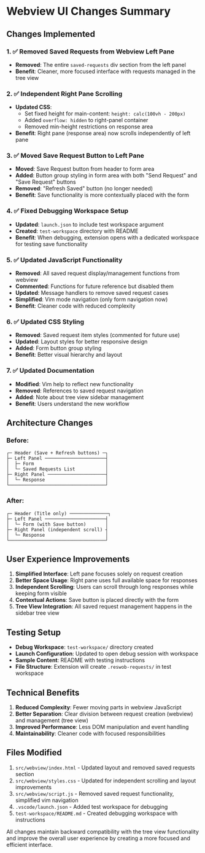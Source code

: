 # Webview UI Changes Summary

## Changes Implemented

### 1. ✅ Removed Saved Requests from Webview Left Pane

- **Removed**: The entire `saved-requests` div section from the left panel
- **Benefit**: Cleaner, more focused interface with requests managed in the tree view

### 2. ✅ Independent Right Pane Scrolling

- **Updated CSS**:
  - Set fixed height for main-content: `height: calc(100vh - 200px)`
  - Added `overflow: hidden` to right-panel container
  - Removed min-height restrictions on response area
- **Benefit**: Right pane (response area) now scrolls independently of left pane

### 3. ✅ Moved Save Request Button to Left Pane

- **Moved**: Save Request button from header to form area
- **Added**: Button group styling in form area with both "Send Request" and "Save Request" buttons
- **Removed**: "Refresh Saved" button (no longer needed)
- **Benefit**: Save functionality is more contextually placed with the form

### 4. ✅ Fixed Debugging Workspace Setup

- **Updated**: `launch.json` to include test workspace argument
- **Created**: `test-workspace` directory with README
- **Benefit**: When debugging, extension opens with a dedicated workspace for testing save functionality

### 5. ✅ Updated JavaScript Functionality

- **Removed**: All saved request display/management functions from webview
- **Commented**: Functions for future reference but disabled them
- **Updated**: Message handlers to remove saved request cases
- **Simplified**: Vim mode navigation (only form navigation now)
- **Benefit**: Cleaner code with reduced complexity

### 6. ✅ Updated CSS Styling

- **Removed**: Saved request item styles (commented for future use)
- **Updated**: Layout styles for better responsive design
- **Added**: Form button group styling
- **Benefit**: Better visual hierarchy and layout

### 7. ✅ Updated Documentation

- **Modified**: Vim help to reflect new functionality
- **Removed**: References to saved request navigation
- **Added**: Note about tree view sidebar management
- **Benefit**: Users understand the new workflow

## Architecture Changes

### Before:

```
┌─ Header (Save + Refresh buttons) ─┐
├─ Left Panel ──────────────────────┤
│  ├─ Form                          │
│  └─ Saved Requests List           │
├─ Right Panel ─────────────────────┤
│  └─ Response                      │
└───────────────────────────────────┘
```

### After:

```
┌─ Header (Title only) ──────────────┐
├─ Left Panel ──────────────────────┤
│  └─ Form (with Save button)       │
├─ Right Panel (independent scroll) ┤
│  └─ Response                      │
└───────────────────────────────────┘
```

## User Experience Improvements

1. **Simplified Interface**: Left pane focuses solely on request creation
2. **Better Space Usage**: Right pane uses full available space for responses
3. **Independent Scrolling**: Users can scroll through long responses while keeping form visible
4. **Contextual Actions**: Save button is placed directly with the form
5. **Tree View Integration**: All saved request management happens in the sidebar tree view

## Testing Setup

- **Debug Workspace**: `test-workspace/` directory created
- **Launch Configuration**: Updated to open debug session with workspace
- **Sample Content**: README with testing instructions
- **File Structure**: Extension will create `.reswob-requests/` in test workspace

## Technical Benefits

1. **Reduced Complexity**: Fewer moving parts in webview JavaScript
2. **Better Separation**: Clear division between request creation (webview) and management (tree view)
3. **Improved Performance**: Less DOM manipulation and event handling
4. **Maintainability**: Cleaner code with focused responsibilities

## Files Modified

1. `src/webview/index.html` - Updated layout and removed saved requests section
2. `src/webview/styles.css` - Updated for independent scrolling and layout improvements
3. `src/webview/script.js` - Removed saved request functionality, simplified vim navigation
4. `.vscode/launch.json` - Added test workspace for debugging
5. `test-workspace/README.md` - Created debugging workspace with instructions

All changes maintain backward compatibility with the tree view functionality and improve the overall user experience by creating a more focused and efficient interface.
